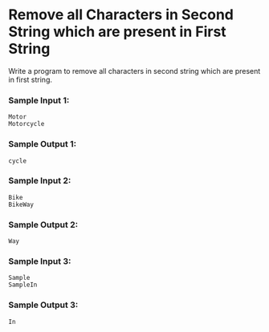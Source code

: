 # Remove all Characters in Second String which are present in First String

Write a program to remove all characters in second string which are present in first string.

### Sample Input 1:

```
Motor
Motorcycle
```

### Sample Output 1:

```
cycle
```

### Sample Input 2:

```
Bike
BikeWay
```

### Sample Output 2:

```
Way
```

### Sample Input 3:

```
Sample
SampleIn
```

### Sample Output 3:

```
In
```

